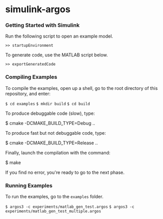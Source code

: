 # simulink-argos

### Getting Started with Simulink ###
Run the following script to open an example model.

```>> startupEnvironment```

To generate code, use the MATLAB script below.

```>> exportGeneratedCode```

### Compiling Examples ###

To compile the examples, open up a shell, 
go to the root directory of this repository, and enter:

```$ cd examples```
```$ mkdir build```
```$ cd build```

To produce debuggable code (slow), type:

$ cmake -DCMAKE_BUILD_TYPE=Debug ..

To produce fast but not debuggable code, type:

$ cmake -DCMAKE_BUILD_TYPE=Release ..

Finally, launch the compilation with the command:

$ make

If you find no error, you're ready to go to the next phase.

### Running Examples ###

To run the examples, go to the ```examples``` folder.

```$ argos3 -c experiments/matlab_gen_test.argos``` 
```$ argos3 -c experiments/matlab_gen_test_multiple.argos```